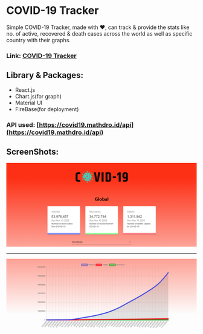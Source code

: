 # COVID-19 Tracker
Simple COVID-19 Tracker, made with :heart:, can track & provide the stats like no. of active, recovered & death cases across the world as well as specific country with their graphs.

### Link: [COVID-19 Tracker](https://op-covid-19-tracker.web.app/)

## Library & Packages:
- React.js
- Chart.js(for graph)
- Material UI
- FireBase(for deployment)

### API used: [https://covid19.mathdro.id/api](https://covid19.mathdro.id/api)

## ScreenShots:
<p align="center">
	<img src="/screenshots/1.png">
  <hr>
  <img src="/screenshots/2.png">
</p>
